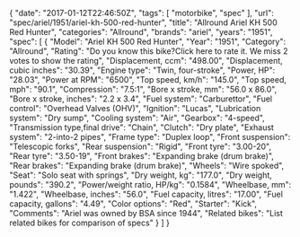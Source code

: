 {
    "date": "2017-01-12T22:46:50Z",
    "tags": [
        "motorbike",
        "spec"
    ],
    "url": "spec\/ariel\/1951\/ariel-kh-500-red-hunter",
    "title": "Allround Ariel KH 500 Red Hunter",
    "categories": "Allround",
    "brands": "ariel",
    "years": "1951",
    "spec": [
        {
            "Model": "Ariel KH 500 Red Hunter",
            "Year": "1951",
            "Category": "Allround",
            "Rating": "Do you know this bike?Click here to rate it. We miss 2 votes to show the rating",
            "Displacement, ccm": "498.00",
            "Displacement, cubic inches": "30.39",
            "Engine type": "Twin, four-stroke",
            "Power, HP": "28.03",
            "Power at RPM": "6500",
            "Top speed, km\/h": "145.0",
            "Top speed, mph": "90.1",
            "Compression": "7.5:1",
            "Bore x stroke, mm": "56.0 x 86.0",
            "Bore x stroke, inches": "2.2 x 3.4",
            "Fuel system": "Carburettor",
            "Fuel control": "Overhead Valves (OHV)",
            "Ignition": "Lucas",
            "Lubrication system": "Dry sump",
            "Cooling system": "Air",
            "Gearbox": "4-speed",
            "Transmission type,final drive": "Chain",
            "Clutch": "Dry plate",
            "Exhaust system": "2-into-2 pipes",
            "Frame type": "Duplex loop",
            "Front suspension": "Telescopic forks",
            "Rear suspension": "Rigid",
            "Front tyre": "3.00-20",
            "Rear tyre": "3.50-19",
            "Front brakes": "Expanding brake (drum brake)",
            "Rear brakes": "Expanding brake (drum brake)",
            "Wheels": "Wire spoked",
            "Seat": "Solo seat with springs",
            "Dry weight, kg": "177.0",
            "Dry weight, pounds": "390.2",
            "Power\/weight ratio, HP\/kg": "0.1584",
            "Wheelbase, mm": "1.422",
            "Wheelbase, inches": "56.0",
            "Fuel capacity, litres": "17.00",
            "Fuel capacity, gallons": "4.49",
            "Color options": "Red",
            "Starter": "Kick",
            "Comments": "Ariel was owned by BSA since 1944",
            "Related bikes": "List related bikes for comparison of specs"
        }
    ]
}